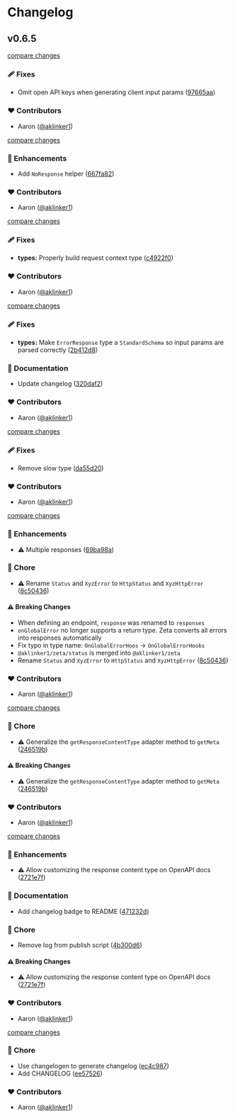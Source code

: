 # Changelog

## v0.6.5

[compare changes](https://github.com/aklinker1/zeta/compare/v0.6.4...v0.6.5)

### 🩹 Fixes

- Omit open API keys when generating client input params ([97665aa](https://github.com/aklinker1/zeta/commit/97665aa))

### ❤️ Contributors

- Aaron ([@aklinker1](https://github.com/aklinker1))

[compare changes](https://github.com/aklinker1/zeta/compare/v0.6.3...v0.6.4)

### 🚀 Enhancements

- Add `NoResponse` helper ([667fa82](https://github.com/aklinker1/zeta/commit/667fa82))

### ❤️ Contributors

- Aaron ([@aklinker1](https://github.com/aklinker1))

[compare changes](https://github.com/aklinker1/zeta/compare/v0.6.2...v0.6.3)

### 🩹 Fixes

- **types:** Properly build request context type ([c4922f0](https://github.com/aklinker1/zeta/commit/c4922f0))

### ❤️ Contributors

- Aaron ([@aklinker1](https://github.com/aklinker1))

[compare changes](https://github.com/aklinker1/zeta/compare/v0.6.1...v0.6.2)

### 🩹 Fixes

- **types:** Make `ErrorResponse` type a `StandardSchema` so input params are parsed correctly ([2b412d8](https://github.com/aklinker1/zeta/commit/2b412d8))

### 📖 Documentation

- Update changelog ([320daf2](https://github.com/aklinker1/zeta/commit/320daf2))

### ❤️ Contributors

- Aaron ([@aklinker1](https://github.com/aklinker1))

[compare changes](https://github.com/aklinker1/zeta/compare/v0.6.0...v0.6.1)

### 🩹 Fixes

- Remove slow type ([da55d20](https://github.com/aklinker1/zeta/commit/da55d20))

### ❤️ Contributors

- Aaron ([@aklinker1](https://github.com/aklinker1))

[compare changes](https://github.com/aklinker1/zeta/compare/v0.5.0...v0.6.0)

### 🚀 Enhancements

- ⚠️ Multiple responses ([69ba98a](https://github.com/aklinker1/zeta/commit/69ba98a))

### 🏡 Chore

- ⚠️ Rename `Status` and `XyzError` to `HttpStatus` and `XyzHttpError` ([8c50436](https://github.com/aklinker1/zeta/commit/8c50436))

#### ⚠️ Breaking Changes

- When defining an endpoint, `response` was renamed to `responses`
- `onGlobalError` no longer supports a return type. Zeta converts all errors into responses automatically
- Fix typo in type name: `OnGlobalErrorHoos` → `OnGlobalErrorHooks`
- `@aklinker1/zeta/status` is merged into `@aklinker1/zeta`
- Rename `Status` and `XyzError` to `HttpStatus` and `XyzHttpError` ([8c50436](https://github.com/aklinker1/zeta/commit/8c50436))

### ❤️ Contributors

- Aaron ([@aklinker1](https://github.com/aklinker1))

[compare changes](https://github.com/aklinker1/zeta/compare/v0.4.0...v0.5.0)

### 🏡 Chore

- ⚠️ Generalize the `getResponseContentType` adapter method to `getMeta` ([246519b](https://github.com/aklinker1/zeta/commit/246519b))

#### ⚠️ Breaking Changes

- ⚠️ Generalize the `getResponseContentType` adapter method to `getMeta` ([246519b](https://github.com/aklinker1/zeta/commit/246519b))

### ❤️ Contributors

- Aaron ([@aklinker1](https://github.com/aklinker1))

[compare changes](https://github.com/aklinker1/zeta/compare/v0.3.1...v0.4.0)

### 🚀 Enhancements

- ⚠️ Allow customizing the response content type on OpenAPI docs ([2721e7f](https://github.com/aklinker1/zeta/commit/2721e7f))

### 📖 Documentation

- Add changelog badge to README ([471232d](https://github.com/aklinker1/zeta/commit/471232d))

### 🏡 Chore

- Remove log from publish script ([4b300d6](https://github.com/aklinker1/zeta/commit/4b300d6))

#### ⚠️ Breaking Changes

- ⚠️ Allow customizing the response content type on OpenAPI docs ([2721e7f](https://github.com/aklinker1/zeta/commit/2721e7f))

### ❤️ Contributors

- Aaron ([@aklinker1](https://github.com/aklinker1))

[compare changes](https://github.com/aklinker1/zeta/compare/v0.3.0...v0.3.1)

### 🏡 Chore

- Use changelogen to generate changelog ([ec4c987](https://github.com/aklinker1/zeta/commit/ec4c987))
- Add CHANGELOG ([ee57526](https://github.com/aklinker1/zeta/commit/ee57526))

### ❤️ Contributors

- Aaron ([@aklinker1](https://github.com/aklinker1))
